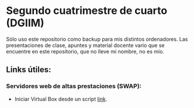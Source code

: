 # Segundo cuatrimestre de cuarto (DGIIM)

Sólo uso este repositorio como backup para mis distintos ordenadores. Las presentaciones de clase, apuntes y material docente vario que se encuentre en este repositorio, que no lleve mi nombre, no es mío.

## Links útiles:

### Servidores web de altas prestaciones (SWAP):

- Iniciar Virtual Box desde un script [link](https://www.techrepublic.com/article/how-to-create-a-bash-script-for-starting-virtualbox-vms/).
